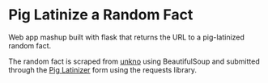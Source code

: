 # Pig Latinize a Random Fact

Web app mashup built with flask that returns the URL to a pig-latinized random fact.

The random fact is scraped from [unkno](http://unkno.com) using BeautifulSoup and submitted through the [Pig Latinizer](https://hidden-journey-62459.herokuapp.com/) form using the requests library.